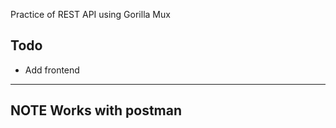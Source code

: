 Practice of REST API using Gorilla Mux

## Todo ##
 * Add frontend

---
**NOTE**
  Works with postman
---